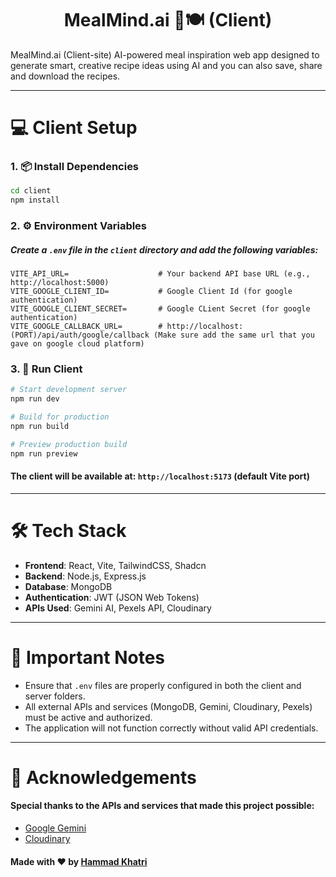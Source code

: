 <h1 align="center">MealMind.ai 🧠🍽️ (Client)</h1>

MealMind.ai (Client-site) AI-powered meal inspiration web app designed to generate smart, creative recipe ideas using AI and you can also save, share and download the recipes.

---

# 💻 Client Setup

### 1. 📦 Install Dependencies

```bash
cd client
npm install
```

### 2. ⚙️ Environment Variables

##### Create a `.env` file in the `client` directory and add the following variables:

```env
VITE_API_URL=                    # Your backend API base URL (e.g., http://localhost:5000)
VITE_GOOGLE_CLIENT_ID=           # Google Client Id (for google authentication)
VITE_GOOGLE_CLIENT_SECRET=       # Google CLient Secret (for google authentication)
VITE_GOOGLE_CALLBACK_URL=        # http://localhost:(PORT)/api/auth/google/callback (Make sure add the same url that you gave on google cloud platform)
```

### 3. 🧪 Run Client

```bash
# Start development server
npm run dev

# Build for production
npm run build

# Preview production build
npm run preview
```

#### The client will be available at: `http://localhost:5173` (default Vite port)

---

# 🛠️ Tech Stack

- **Frontend**: React, Vite, TailwindCSS, Shadcn
- **Backend**: Node.js, Express.js
- **Database**: MongoDB
- **Authentication**: JWT (JSON Web Tokens)
- **APIs Used**: Gemini AI, Pexels API, Cloudinary

---

# 📌 Important Notes

- Ensure that `.env` files are properly configured in both the client and server folders.
- All external APIs and services (MongoDB, Gemini, Cloudinary, Pexels) must be active and authorized.
- The application will not function correctly without valid API credentials.

---

# 🙌 Acknowledgements

#### Special thanks to the APIs and services that made this project possible:

- [Google Gemini](https://deepmind.google/technologies/gemini/)
- [Cloudinary](https://cloudinary.com/)

#### Made with ❤️ by [Hammad Khatri](https://github.com/Hammad005)
